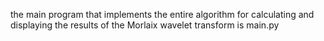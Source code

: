 the main program that implements the entire algorithm for calculating and displaying the results of the Morlaix wavelet transform is main.py
